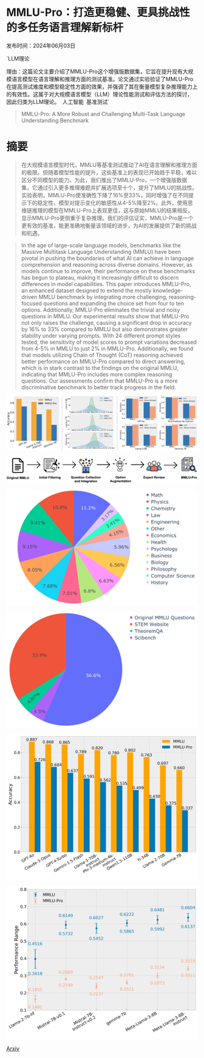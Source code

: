 # MMLU-Pro：打造更稳健、更具挑战性的多任务语言理解新标杆

发布时间：2024年06月03日

`LLM理论

理由：这篇论文主要介绍了MMLU-Pro这个增强版数据集，它旨在提升现有大规模语言模型在语言理解和推理方面的测试基准。论文通过实验验证了MMLU-Pro在提高测试难度和模型稳定性方面的效果，并强调了其在衡量模型复杂推理能力上的有效性。这属于对大规模语言模型（LLM）理论性能测试和评估方法的探讨，因此归类为LLM理论。` `人工智能` `基准测试`

> MMLU-Pro: A More Robust and Challenging Multi-Task Language Understanding Benchmark

# 摘要

> 在大规模语言模型时代，MMLU等基准测试推动了AI在语言理解和推理方面的极限。但随着模型性能的提升，这些基准上的表现已开始趋于平稳，难以区分不同模型的能力。为此，我们推出了MMLU-Pro，一个增强版数据集，它通过引入更多推理难题并扩展选项至十个，提升了MMLU的挑战性。实验表明，MMLU-Pro使准确性下降了16%至33%，同时增强了在不同提示下的稳定性，模型对提示变化的敏感性从4-5%降至2%。此外，使用思维链推理的模型在MMLU-Pro上表现更佳，这与原始MMLU的结果相反，显示MMLU-Pro更侧重于复杂推理。我们的评估证实，MMLU-Pro是一个更有效的基准，能更准确地衡量该领域的进步，为AI的发展提供了新的挑战和机遇。

> In the age of large-scale language models, benchmarks like the Massive Multitask Language Understanding (MMLU) have been pivotal in pushing the boundaries of what AI can achieve in language comprehension and reasoning across diverse domains. However, as models continue to improve, their performance on these benchmarks has begun to plateau, making it increasingly difficult to discern differences in model capabilities. This paper introduces MMLU-Pro, an enhanced dataset designed to extend the mostly knowledge-driven MMLU benchmark by integrating more challenging, reasoning-focused questions and expanding the choice set from four to ten options. Additionally, MMLU-Pro eliminates the trivial and noisy questions in MMLU. Our experimental results show that MMLU-Pro not only raises the challenge, causing a significant drop in accuracy by 16% to 33% compared to MMLU but also demonstrates greater stability under varying prompts. With 24 different prompt styles tested, the sensitivity of model scores to prompt variations decreased from 4-5% in MMLU to just 2% in MMLU-Pro. Additionally, we found that models utilizing Chain of Thought (CoT) reasoning achieved better performance on MMLU-Pro compared to direct answering, which is in stark contrast to the findings on the original MMLU, indicating that MMLU-Pro includes more complex reasoning questions. Our assessments confirm that MMLU-Pro is a more discriminative benchmark to better track progress in the field.

![MMLU-Pro：打造更稳健、更具挑战性的多任务语言理解新标杆](../../../paper_images/2406.01574/abs.png)

![MMLU-Pro：打造更稳健、更具挑战性的多任务语言理解新标杆](../../../paper_images/2406.01574/data_collection_2.png)

![MMLU-Pro：打造更稳健、更具挑战性的多任务语言理解新标杆](../../../paper_images/2406.01574/x1.png)

![MMLU-Pro：打造更稳健、更具挑战性的多任务语言理解新标杆](../../../paper_images/2406.01574/x2.png)

![MMLU-Pro：打造更稳健、更具挑战性的多任务语言理解新标杆](../../../paper_images/2406.01574/performance_comparison.png)

![MMLU-Pro：打造更稳健、更具挑战性的多任务语言理解新标杆](../../../paper_images/2406.01574/variance_comparison.png)

[Arxiv](https://arxiv.org/abs/2406.01574)